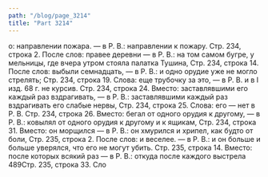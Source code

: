 ```yaml
---
path: "/blog/page_3214"
title: "Part 3214"
---
```


о: направлении пожара. — в Р. В.: направлении к пожару.
Стр. 234, строка 2.
После слов: правее деревни — в Р. В.: на том самом бугре, у мельницы, где вчера утром стояла палатка Тушина,
Стр. 234, строка 14.
После слов: выбыли семнадцать, — в Р. В.: и одно орудие уже не могло стрелять;
Стр. 234, строка 19.
Слова: еще трубочку за это, — в Р. В. и в I изд. 68 г. не курсив.
Стр. 234, строка 24.
Вместо: заставлявшими его каждый раз вздрагивать, — в Р. В.: заставлявшими каждый раз вздрагивать его слабые нервы,
Стр. 234, строка 25.
Слова: его — нет в Р. В.
Стр. 234, строка 26.
Вместо: бегал от одного орудия к другому, — в Р. В.: ковылял от одного орудия к другому и к ящикам,
Стр. 234, строка 31.
Вместо: он морщился — в Р. В.: он хмурился и хрипел, как будто от боли,
Стр. 235, строка 2.
После слов: и веселее. — в Р. В.: и он больше и больше уверялся, что его не могут убить.
Стр. 235, строка 14.
Вместо: после которых всякий раз — в Р. В.: откуда после каждого выстрела
489Стр. 235, строка 33.
Сло
